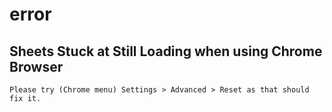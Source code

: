 # error

## Sheets Stuck at Still Loading when using Chrome Browser

```
Please try (Chrome menu) Settings > Advanced > Reset as that should fix it.
```
